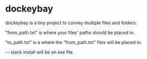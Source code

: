 # dockeybay
dockeybay is a tiny project to convey multiple files and folders.

"from_path.txt" is where your files' paths should be placed in.

"to_path.txt" is a where the "from_path.txt" files will be placed in.


-- stack install
will be an exe file.
